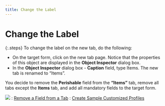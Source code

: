 ```yaml
---
title: Change the Label
---
```


# Change the Label


{:.steps}
To change the label on the new tab, do the  following:

- On the target form, click on the new tab page.  Notice that the properties of this object are displayed in the **Object 
 Inspector** dialog box.
- In the **Object 
 Inspector** dialog box - **Caption**  field, type Items. The new tab is renamed to “Items”.



You decide to remove the **Perishable**  field from the **“Items”** tab, remove  all tabs except the **Items** tab,  and add all mandatory fields to the target form.


![]({{site.fd_baseurl}}/img/see_also.gif)
: [Remove  a Field from a Tab]({{site.fd_baseurl}}/misc/remove_a_field_from_a_tab_sample_profile_step9.html)
: [Create  Sample Customized Profiles]({{site.fd_baseurl}}/forms-designer/create-sample-customized-profiles/create_sample_customized_profiles.html)
